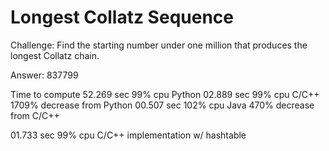 # Longest Collatz Sequence

Challenge: Find the starting number under one million that produces the longest Collatz chain.

Answer: 837799



Time to compute
52.269 sec    99% cpu   Python
02.889 sec    99% cpu   C/C++     1709% decrease from Python
00.507 sec   102% cpu   Java       470% decrease from C/C++

01.733 sec    99% cpu   C/C++     implementation w/ hashtable 
